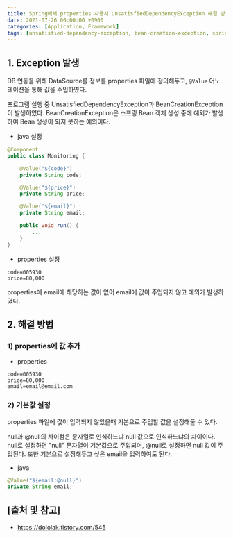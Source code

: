 ```yaml
---
title: Spring에서 properties 사용시 UnsatisfiedDependencyException 해결 방법
date: 2021-07-26 06:00:00 +0900
categories: [Application, Framework]
tags: [unsatisfied-dependency-exception, bean-creation-exception, spring-properties, properties-exception, 스프링-properties-에러]
---
```


## 1. Exception 발생
DB 연동을 위해 DataSource를 정보를 properties 파일에 정의해두고, ```@Value``` 어노테이션을 통해 값을 주입하였다.

프로그램 실행 중 UnsatisfiedDependencyException과 BeanCreationException이 발생하였다. BeanCreationException은 스프링 Bean 객체 생성 중에 예외가 발생하여 Bean 생성이 되지 못하는 예외이다.

* java 설정

```java
@Component
public class Monitoring {

    @Value("${code}")
    private String code;

    @Value("${price}")
    private String price;

    @Value("${email}")
    private String email;

    public void run() {
        ...
    }
}
```

* properties 설정

```properties
code=005930
price=80,000
```

properties에 email에 해당하는 값이 없어 email에 값이 주입되지 않고 예외가 발생하였다.

## 2. 해결 방법

### 1) properties에 값 추가

* properties

```properties
code=005930
price=80,000
email=email@email.com
```

### 2) 기본값 설정
properties 파일에 값이 입력되지 않았을때 기본으로 주입할 값을 설정해둘 수 있다.

null과 @null의 차이점은 문자열로 인식하느냐 null 값으로 인식하느냐의 차이이다. null로 설정하면 "null" 문자열이 기본값으로 주입되며, @null로 설정하면 null 값이 주입된다. 또한 기본으로 설정해두고 싶은 email을 입력하여도 된다.

* java

```java
@Value("${email:@null}")
private String email;
```

## [출처 및 참고]
* <https://dololak.tistory.com/545>
